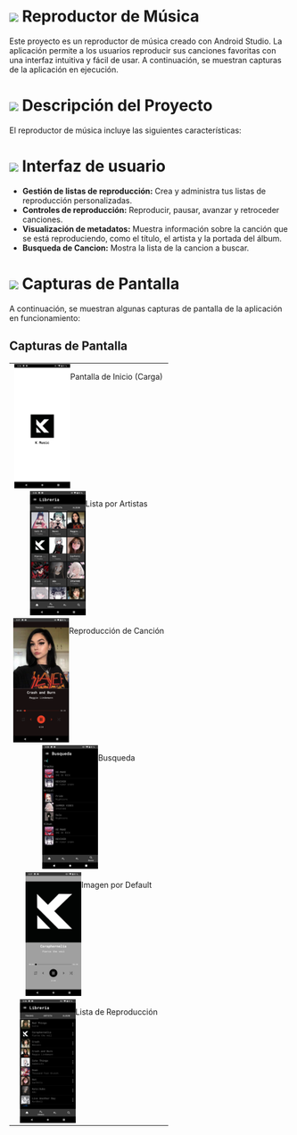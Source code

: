 # <img src="https://raw.githubusercontent.com/SamHerbert/SVG-Loaders/5deed925369e57e9c58ba576ce303466984db501/svg-loaders/bars.svg" width = 15px> Reproductor de Música
Este proyecto es un reproductor de música creado con Android Studio. La aplicación permite a los usuarios reproducir sus canciones favoritas con una interfaz intuitiva y fácil de usar. A continuación, se muestran capturas de la aplicación en ejecución.

# <img src="https://raw.githubusercontent.com/SamHerbert/SVG-Loaders/5deed925369e57e9c58ba576ce303466984db501/svg-loaders/bars.svg" width = 15px> Descripción del Proyecto
El reproductor de música incluye las siguientes características:

# <img src="https://raw.githubusercontent.com/SamHerbert/SVG-Loaders/5deed925369e57e9c58ba576ce303466984db501/svg-loaders/bars.svg" width = 15px> Interfaz de usuario 
- **Gestión de listas de reproducción:** Crea y administra tus listas de reproducción personalizadas.
- **Controles de reproducción:** Reproducir, pausar, avanzar y retroceder canciones.
- **Visualización de metadatos:** Muestra información sobre la canción que se está reproduciendo, como el título, el artista y la portada del álbum.
- **Busqueda de Cancion:** Mostra la lista de la cancion a buscar.

# <img src="https://raw.githubusercontent.com/SamHerbert/SVG-Loaders/5deed925369e57e9c58ba576ce303466984db501/svg-loaders/bars.svg" width = 15px> Capturas de Pantalla
A continuación, se muestran algunas capturas de pantalla de la aplicación en funcionamiento:

## Capturas de Pantalla

<table>
  <tr>
     <td style="text-align: center; display: flex; justify-content: center;">
      <img src="capturas/Screenshot_20230419-003608.png" alt="Búsqueda" style="width:100px;">
      <p>Pantalla de Inicio (Carga) </p>
    </td>
    <td style="text-align: center; display: flex; justify-content: center;">
      <img src="capturas/Screenshot_20230419-003659.png" alt="Artistas" style="width:100px;">
      <p>Lista por Artistas</p>
    </td>
    <td style="text-align: center; display: flex; justify-content: center;">
      <img src="capturas/Screenshot_20230419-003730.png" alt="Reproduccion" style="width:100px;">
      <p>Reproducción de Canción</p>
    </td>
  </tr>
  <tr>
    <td style="text-align: center; display: flex; justify-content: center;">
      <img src="capturas/Screenshot_20230419-003809.png" alt="Configuración" style="width:100px;">
      <p>Busqueda</p>
    </td>
    <td style="text-align: center; display: flex; justify-content: center;">
      <img src="capturas/Screenshot_20230419-003739.png" alt="Biblioteca" style="width:100px;">
      <p>Imagen por Default</p>
    </td>
    <td style="text-align: center; display: flex; justify-content: center;">
        <img src="capturas/Screenshot_20230419-003626.png" alt="Lista" style="width:100px;">
        <p>Lista de Reproducción</p>
      </td>
    </tr>
</table>
